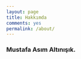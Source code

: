 ```yaml
---
layout: page
title: Hakkımda
comments: yes
permalink: /about/
---
```



### Mustafa Asım Altınışık.







